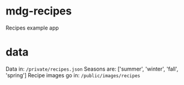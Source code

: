 mdg-recipes
===========

Recipes example app

data
====

Data in: `/private/recipes.json`
Seasons are: ['summer', 'winter', 'fall', 'spring']
Recipe images go in: `/public/images/recipes`